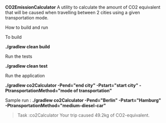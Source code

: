 **CO2EmissionCalculator**
A utility to calculate the amount of CO2 equivalent that will be caused when travelling between 2 cities using a given transportation mode.


How to build and run

To build

**./gradlew clean build**

Run the tests

**./gradlew clean test**

Run the application

**./gradlew co2Calculator  -Pend="end city" -Pstart="start city" -PtransportationMethod="mode of transportation"**

Sample run :
**./gradlew co2Calculator  -Pend="Berlin" -Pstart="Hamburg" -PtransportationMethod="medium-diesel-car"**

> Task :co2Calculator
Your trip caused 49.2kg of CO2-equivalent.

